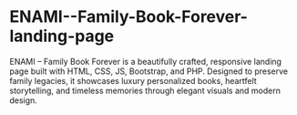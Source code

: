 # ENAMI--Family-Book-Forever-landing-page
ENAMI – Family Book Forever is a beautifully crafted, responsive landing page built with HTML, CSS, JS, Bootstrap, and PHP. Designed to preserve family legacies, it showcases luxury personalized books, heartfelt storytelling, and timeless memories through elegant visuals and modern design.
